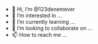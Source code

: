- 👋 Hi, I’m @123denemever
- 👀 I’m interested in ...
- 🌱 I’m currently learning ...
- 💞️ I’m looking to collaborate on ...
- 📫 How to reach me ...

<!---
123denemever/123denemever is a ✨ special ✨ repository because its `README.md` (this file) appears on your GitHub profile.
You can click the Preview link to take a look at your changes.
--->
